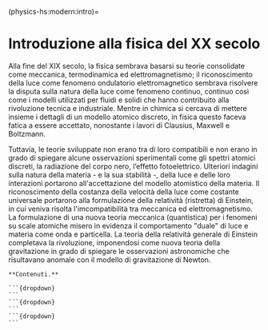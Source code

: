(physics-hs:modern:intro)=
# Introduzione alla fisica del XX secolo

<!-- LLM summary -->
Alla fine del XIX secolo, la fisica sembrava basarsi su teorie consolidate come meccanica, termodinamica ed elettromagnetismo; il riconoscimento della luce come fenomeno ondulatorio elettromagnetico sembrava risolvere la disputa sulla natura della luce come fenomeno continuo, continuo così come i modelli utilizzati per fluidi e solidi che hanno contribuito alla rivoluzione tecnica e industriale. Mentre in chimica si cercava di mettere insieme i dettagli di un modello atomico discreto, in fisica questo faceva fatica a essere accettato, nonostante i lavori di Clausius, Maxwell e Boltzmann.

Tuttavia, le teorie sviluppate non erano tra di loro compatibili e non erano in grado di spiegare alcune osservazioni sperimentali come gli spettri atomici discreti, la radiazione del corpo nero, l’effetto fotoelettrico. Ulteriori indagini sulla natura della materia - e la sua stabilità -, della luce e delle loro interazioni portarono all'accettazione del modello atomistico della materia.
Il riconoscimento della costanza della velocità della luce come costante universale portarono alla formulazione della relatività (ristretta) di Einstein, in cui veniva risolta l'imcompatibilità tra meccanica ed elettromagnetismo. La formulazione di una nuova teoria meccanica (quantistica) per i fenomeni su scale atomiche misero in evidenza il comportamento "duale" di luce e materia come onda e particella.
La teoria della relatività generale di Einstein completava la rivoluzione, imponendosi come nuova teoria della gravitazione in grado di spiegare le osservazioni astronomiche che risultavano anomale con il modello di gravitazione di Newton.


````{only} html
**Contenuti.**

```{dropdown}
```
```{dropdown}
```
```{dropdown}
```

````

<!-- original version
Alla fine del XIX secolo, la fisica ha a disposizione alcune teorie mature - meccanica, teromdinamica, ed eletteromagnetismo - per la descrizione e la previsione di fenomeni fisicie applicazioni di successo.

L'identificazione della luce come fenomeno ondulatorio sembra poi fornire una risposta definitiva all'indagine sulla natura della luce. Un modello continuo della luce si accompagna ai modelli continui usati in meccanica per la descrizione dei fluidi e dei solidi che, insieme alla termodinamica hanno permesso il forte progresso tecnico e industriale del secolo.

Il modello atomico, discreto, della natura sembra evidente ai chimici, ma fatica a trovare spazio in fisica.

Ma quando sembra che la materia abbia raggiunto uno stato definitivo, si iniziano a intravvedere delle crepe con nuove esperienze che non riescono ad essere spiegate con le teorie formulate fino ad allora: effetti di interazione materia/elettricità  (piezoelettrico, Peltier,...), luce/materia (spettro di corpo nero, effetto fotoelettrico), spettri di assorbimento ed emissione discreti, fluorescenza e fosforescenza. A queste esperienze, si aggiunge l'incompatibilità tra la teoria meccanica classica e l'elettromagnetismo (che porterà alla relatività ristretta) e alcune osservazioni astronomiche (precessione perielio di Mercurio) sono discordi con la teoria classica della gravitazione di Newton (e questo porterà alla relatività generale).

Nuove e più approfondite indagini sulla natura della materia e della luce e sulla loro interazione, condurranno all'affermazione di una nuova meccanica, a una nuova teoria della gravitazione e all'affermazione del modello atomico della materia (approccio di meccanica statistica): a partire dall'indagine sulla stabilità della materia (la radioattività) verranno formulati modelli di atomo, e successivamente a una teoria in grado di descrivere i fenomeni a livello atomico: la meccanica quantistica. 
-->

<!-- LLM cleaned version
Alla fine del XIX secolo, la fisica dispone di teorie consolidate come la meccanica classica, la termodinamica e l’elettromagnetismo, che offrono strumenti efficaci per descrivere e prevedere fenomeni fisici e per sviluppare applicazioni tecnologiche di grande successo.

La luce, identificata come un fenomeno ondulatorio, sembra finalmente risolvere l’antico dibattito sulla sua natura. Questo modello continuo della luce si integra perfettamente con i modelli utilizzati in meccanica per descrivere fluidi e solidi, e insieme alla termodinamica, ha contribuito in modo determinante ai progressi tecnici e industriali del secolo.

Tuttavia, mentre la chimica adotta un modello discreto della materia basato sull’esistenza degli atomi, in fisica questa visione fatica a trovare piena accettazione.

Proprio quando sembra che la descrizione della materia sia ormai definitiva, iniziano a emergere risultati sperimentali che mettono in crisi le teorie consolidate. Tra questi, fenomeni di interazione tra materia ed elettricità (effetti piezoelettrico, Peltier), tra luce e materia (spettro del corpo nero, effetto fotoelettrico), spettri di assorbimento ed emissione discreti, fluorescenza e fosforescenza. A queste sfide si aggiunge l’incompatibilità tra la teoria meccanica classica e l’elettromagnetismo, che condurrà allo sviluppo della relatività ristretta, e alcune discrepanze nelle osservazioni astronomiche, come la precessione del perielio di Mercurio, che mettono in discussione la gravitazione newtoniana e preludono alla relatività generale.

Le indagini sempre più approfondite sulla natura della materia, della luce e della loro interazione condurranno a una vera rivoluzione scientifica. Da queste esplorazioni nasceranno una nuova meccanica, una teoria della gravitazione rinnovata e l'affermazione definitiva del modello atomico della materia, consolidato grazie all’approccio statistico. L’indagine sulla stabilità della materia e il fenomeno della radioattività apriranno la strada alla formulazione di modelli atomici e, infine, alla nascita di una teoria capace di descrivere i fenomeni su scala atomica: la meccanica quantistica.
-->

